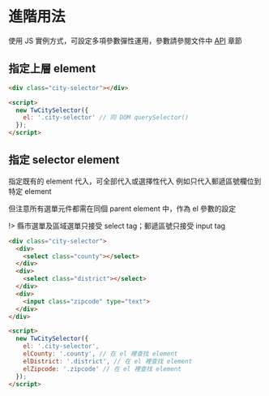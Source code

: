 # 進階用法

使用 JS 實例方式，可設定多項參數彈性運用，參數請參閱文件中 [API](api) 章節

## 指定上層 element

```html
<div class="city-selector"></div>

<script>
  new TwCitySelector({
    el: '.city-selector' // 同 DOM querySelector()
  });
</script>
```


## 指定 selector element

指定既有的 element 代入，可全部代入或選擇性代入
例如只代入郵遞區號欄位到特定 element

但注意所有選單元件都需在同個 parent element 中，作為 el 參數的設定

!> 縣市選單及區域選單只接受 select tag；郵遞區號只接受 input tag

```html
<div class="city-selector">
  <div>
    <select class="county"></select>
  </div>
  <div>
    <select class="district"></select>
  </div>
  <div>
    <input class="zipcode" type="text">
  </div>
</div>

<script>
  new TwCitySelector({
    el: '.city-selector',
    elCounty: '.county', // 在 el 裡查找 element
    elDistrict: '.district', // 在 el 裡查找 element
    elZipcode: '.zipcode' // 在 el 裡查找 element
  });
</script>
```
